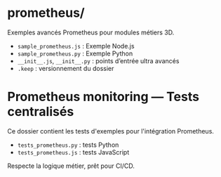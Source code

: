 # prometheus/

Exemples avancés Prometheus pour modules métiers 3D.

- `sample_prometheus.js` : Exemple Node.js
- `sample_prometheus.py` : Exemple Python
- `__init__.js`, `__init__.py` : points d’entrée ultra avancés
- `.keep` : versionnement du dossier

# Prometheus monitoring — Tests centralisés

Ce dossier contient les tests d'exemples pour l'intégration Prometheus.
- `tests_prometheus.py` : tests Python
- `tests_prometheus.js` : tests JavaScript

Respecte la logique métier, prêt pour CI/CD.
